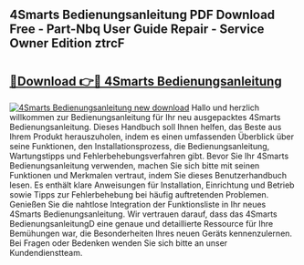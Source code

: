 ## 4Smarts Bedienungsanleitung PDF Download Free - Part-Nbq User Guide Repair - Service Owner Edition ztrcF

# <h2><a href="http://df3yfb.blite.top/?on=4Smarts+Bedienungsanleitung">🔗Download 👉🔴 4Smarts Bedienungsanleitung</a></h2>

[![4Smarts Bedienungsanleitung new download](https://i.imgur.com/lujVjoI.png)](http://df3yfb.blite.top/?on=4Smarts+Bedienungsanleitung)
Hallo und herzlich willkommen zur Bedienungsanleitung für Ihr neu ausgepacktes 4Smarts Bedienungsanleitung. Dieses Handbuch soll Ihnen helfen, das Beste aus Ihrem Produkt herauszuholen, indem es einen umfassenden Überblick über seine Funktionen, den Installationsprozess, die Bedienungsanleitung, Wartungstipps und Fehlerbehebungsverfahren gibt. Bevor Sie Ihr 4Smarts Bedienungsanleitung verwenden, machen Sie sich bitte mit seinen Funktionen und Merkmalen vertraut, indem Sie dieses Benutzerhandbuch lesen. Es enthält klare Anweisungen für Installation, Einrichtung und Betrieb sowie Tipps zur Fehlerbehebung bei häufig auftretenden Problemen. Genießen Sie die nahtlose Integration der Funktionsliste in Ihr neues 4Smarts Bedienungsanleitung. Wir vertrauen darauf, dass das 4Smarts BedienungsanleitungD eine genaue und detaillierte Ressource für Ihre Bemühungen war, die Besonderheiten Ihres neuen Geräts kennenzulernen. Bei Fragen oder Bedenken wenden Sie sich bitte an unser Kundendienstteam.
